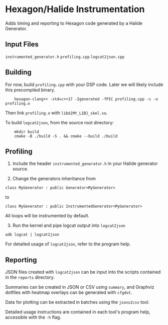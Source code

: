 # Hexagon/Halide Instrumentation

Adds timing and reporting to Hexagon code generated by a Halide Generator.

## Input Files
`instrumented_generator.h`
`profiling.cpp`
`logcat2json.cpp`

## Building
For now, build `profiling.cpp` with your DSP code. Later we will likely include this precompiled binary.

```
	hexagon-clang++ -std=c++17 -Igenerated -fPIC profiling.cpp -c -o profiling.o
```

Then link `profiling.o` with `lib${MY_LIB}_skel.so`.

To build `logcat2json`, from the source root directory:
```
    mkdir build
    cmake -B ./build -S . && cmake --build ./build
```

## Profiling
1. Include the header `instrumented_generator.h` in your Halide generator source.

2. Change the generators inheritance from

```
class MyGenerator : public Generator<MyGenerator>
```

to
```
class MyGenerator : public InstrumentedGenerator<MyGenerator>
```

All loops will be instrumented by default. 

3. Run the kernel and pipe logcat output into `logcat2json`

```
adb logcat | logcat2json
```

For detailed usage of `logcat2json`, refer to the program help.

## Reporting
JSON files created with `logcat2json` can be input into the scripts contained in the `reports` directory.

Summaries can be created in JSON or CSV using `summary`,
and Graphviz dotfiles with heatmap overlays can be generated with `cfgdot`.

Data for plotting can be extracted in batches using the `jsons2csv` tool.

Detailed usage instructions are contained in each tool's program help, accessible with the `-h` flag.
